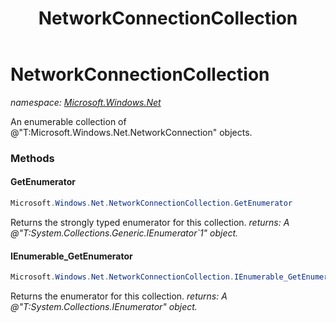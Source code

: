 ﻿---
title: NetworkConnectionCollection
---

# NetworkConnectionCollection
_namespace: [Microsoft.Windows.Net](N-Microsoft.Windows.Net.html)_

An enumerable collection of @"T:Microsoft.Windows.Net.NetworkConnection" objects.

### Methods

#### GetEnumerator
```csharp
Microsoft.Windows.Net.NetworkConnectionCollection.GetEnumerator
```
Returns the strongly typed enumerator for this collection.
_returns: A @"T:System.Collections.Generic.IEnumerator`1" object._

#### IEnumerable_GetEnumerator
```csharp
Microsoft.Windows.Net.NetworkConnectionCollection.IEnumerable_GetEnumerator
```
Returns the enumerator for this collection.
_returns: A @"T:System.Collections.IEnumerator" object._




